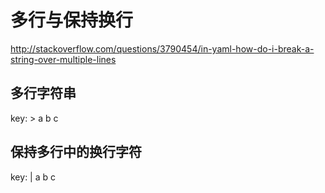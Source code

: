 # 多行与保持换行
http://stackoverflow.com/questions/3790454/in-yaml-how-do-i-break-a-string-over-multiple-lines

## 多行字符串
key: >
  a
  b
  c

## 保持多行中的换行字符
key: |
  a
  b
  c 
